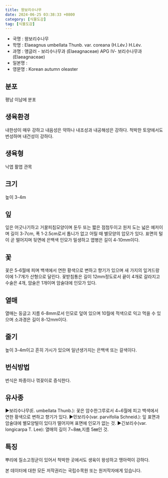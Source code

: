 ```yaml
---
title: 왕보리수나무
date: 2024-06-25 03:38:33 +0800
category: [식물도감]
tag: [식물도감]
---
```




- 국명 : 왕보리수나무
- 학명 : Elaeagnus umbellata Thunb. var. coreana (H.Lév.) H.Lév.
- 과명 : 앵글러 - 보리수나무과 (Elaeagnaceae) APG Ⅳ- 보리수나무과 (Elaeagnaceae)
- 일본명 : 
- 영문명 : Korean autumn oleaster


## 분포
평남 이남에 분포
## 생육환경
내한성이 매우 강하고 내음성은 약하나 내조성과 내공해성은 강하다. 척박한 토양에서도 번성하며 내건성이 강하다.
## 생육형
낙엽 활엽 관목
## 크기
높이 3-4m
## 잎
잎은 어긋나기하고 거꿀피침모양이며 둔두 또는 짧은 점첨두이고 원저 도는 넓은 예저이며 길이 3-7cm, 폭 1-2.5cm로서 톱니가 없고 어릴 때 별모양의 압모가 있다. 표면의 털이 곧 떨어지며 뒷면에 은백색 인모가 밀생하고 엽병은 길이 4-10mm이다.
## 꽃
꽃은 5-6월에 피며 백색에서 연한 황색으로 변하고 향기가 있으며 새 가지의 잎겨드랑이에 1-7개가 산형으로 달린다. 꽃받침통은 길이 12mm정도로서 끝이 4개로 갈라지고 수술은 4개, 암술은 1개이며 암술대에 인모가 있다.
## 열매
열매는 둥글고 지름 6-8mm로서 인모로 덮여 있으며 10월에 적색으로 익고 먹을 수 있으며 소과경은 길이 8-12mm이다.
## 줄기
높이 3-4m이고 흔히 가시가 있으며 일년생가지는 은백색 또는 갈색이다.
## 번식방법
번식은 파종이나 꺾꽂이로 증식한다.
## 유사종
▶보리수나무(E. umbellata Thunb.): 꽃은 암수한그루로서 4~6월에 피고  백색에서 연한 황색으로 변하고 향기가 있다.▶민보리수(var. parvifolia Schneid.): 잎 표면과 암술대에 별모양털이 있다가 떨어지며 표면에 인모가 없는 것.▶긴보리수(var. longicarpa T. Lee): 열매의 길이 7~8㎜,지름 5㎜인 것.
## 특징
뿌리에 질소고정균이 있어서 척박한 곳에서도 생육이 왕성하고 맹아력이 강하다.






본 데이터에 대한 모든 저작권리는 국립수목원 또는 원저작자에게 있습니다.
